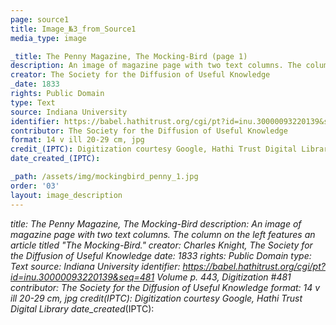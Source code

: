 ```yaml
---
page: source1
title: Image_№3_from_Source1
media_type: image

_title: The Penny Magazine, The Mocking-Bird (page 1)
description: An image of magazine page with two text columns. The column on the left features an article titled "The Mocking-Bird." 
creator: The Society for the Diffusion of Useful Knowledge
_date: 1833
rights: Public Domain
type: Text
source: Indiana University
identifier: https://babel.hathitrust.org/cgi/pt?id=inu.30000093220139&seq=481 Volume p. 443, Digitization #481
contributor: The Society for the Diffusion of Useful Knowledge
format: 14 v ill 20-29 cm, jpg
credit_(IPTC): Digitization courtesy Google, Hathi Trust Digital Library
date_created_(IPTC):

_path: /assets/img/mockingbird_penny_1.jpg
order: '03'
layout: image_description
---
```


_title: The Penny Magazine, The Mocking-Bird
description: An image of magazine page with two text columns. The column on the left features an article titled "The Mocking-Bird." 
creator: Charles Knight, The Society for the Diffusion of Useful Knowledge
_date: 1833
rights: Public Domain
type: Text
source: Indiana University
identifier: https://babel.hathitrust.org/cgi/pt?id=inu.30000093220139&seq=481 Volume p. 443, Digitization #481
contributor: The Society for the Diffusion of Useful Knowledge
format: 14 v ill 20-29 cm, jpg
credit_(IPTC): Digitization courtesy Google, Hathi Trust Digital Library
date_created_(IPTC):
